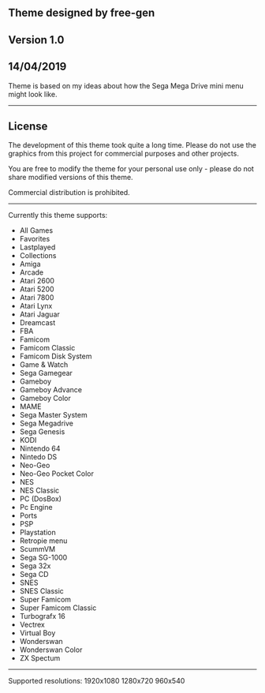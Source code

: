 Theme designed by free-gen
----
Version 1.0
-----
14/04/2019
-----

Theme is based on my ideas about how the Sega Mega Drive mini menu might look like.

------------------------------------------------------------------------------

License
-----

The development of this theme took quite a long time. Please do not use the graphics from this project for commercial purposes and other projects.

You are free to modify the theme for your personal use only - please do not share modified versions of this theme.

Commercial distribution is prohibited.

------------------------------------------------------------------------------
Currently this theme supports:

* All Games
* Favorites
* Lastplayed
* Collections
* Amiga
* Arcade
* Atari 2600
* Atari 5200
* Atari 7800
* Atari Lynx
* Atari Jaguar
* Dreamcast
* FBA
* Famicom
* Famicom Classic
* Famicom Disk System
* Game & Watch
* Sega Gamegear
* Gameboy
* Gameboy Advance
* Gameboy Color
* MAME
* Sega Master System
* Sega Megadrive
* Sega Genesis
* KODI
* Nintendo 64
* Nintedo DS
* Neo-Geo
* Neo-Geo Pocket Color
* NES
* NES Classic
* PC (DosBox)
* Pc Engine
* Ports
* PSP
* Playstation
* Retropie menu
* ScummVM
* Sega SG-1000
* Sega 32x
* Sega CD
* SNES
* SNES Classic
* Super Famicom
* Super Famicom Classic
* Turbografx 16
* Vectrex
* Virtual Boy
* Wonderswan
* Wonderswan Color
* ZX Spectum

------------------------------------------------------------------------------
Supported resolutions:
1920x1080 
1280x720 
960x540
